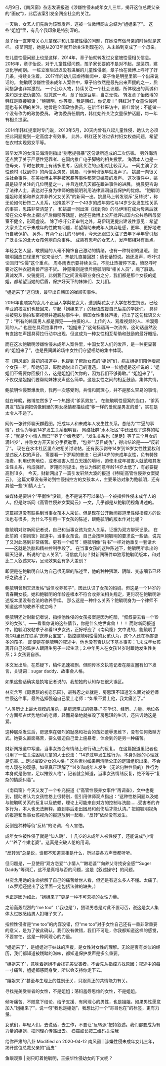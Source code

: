 4月9日，《南风窗》杂志发表报道《涉嫌性侵未成年女儿三年，揭开这位总裁父亲的“画皮”》，此后该案引发全网全社会的关注。

一天后，女艺人们先后为该案发声，这被一位微博网友总结为“姐姐来了”。 这些“姐姐”里，有几个我印象是特别深的。

章子怡一直非常关心儿童保护和儿童被性侵的问题，在她没有做母亲的时候就是这样。 疫苗问题，她是从2013年就开始关注到现在的，从未婚到变成了一个母亲。 

在儿童性侵问题上也是这样，2014年，章子怡就转发过女童被性侵相关信息。 2016年，章子怡说，对于儿童性侵问题，孩子家长要的不是对不起，是惩罚，建议化学阉割。 一桩立案后迟迟没有进展的儿童性侵案，章子怡在微博上呼吁了好几条，持续关注着。 2017年的幼儿园虐待新闻中，章子怡是明星里第一个出来说话的。 鲍毓明涉嫌性侵未成年人案件中，章子怡依然是最先出来声援的之一，质问措辞也非常激烈。 一个公众人物，持续关注一个社会议题，所体现出的真诚和焦灼是无法伪装的，就凭这一点，章子怡是巨星，当之无愧。 转发章子怡微博的韩红是直接喊话：“鲍毓明，你等着，我是韩红，你记着！” 韩红对于女童性侵问题也有长期的关注，她曾是全国政协委员，在新华社采访中，韩红曾说：不能做一个没有作为的政协委员。 政协委员任期内，韩红始终关注女童保护话题，每一年有相关提案。

2014年韩红提案时专门说，2013年5月，20天内曾有八起儿童性侵，她认为必须把此问题提到一定高度才有效果。 此外，韩红还关注过农村妇女权益问题，希望在农村实现男女平等。

较早发声的女演员海清则指出“别老提强暴”这句话所造成的二次伤害。 另外海清还点赞了关于严惩性犯罪者、在国内推广电子脚铐的相关投票。 海清本人也是一位母亲，平时在教育上有诸多思考，因此关注的点相对比较深入。 一同主演了女性题材《找到你》的两位女演员，姚晨、马伊琍也很早就发声了。 姚晨一向很关注社会事件，在美妆博主宇芽被家暴等事件都常见姚晨的发声。 这次事件中，姚晨是较早关注的几位明星之一，并且连续几天都在跟进事件的进展。 姚晨更咨询了法律人士，表达对于身为律师的鲍毓明利用法律漏洞自我保护的忧虑。 “鲍毓明姐姐称弟弟和养女并非养父女关系”的新闻一出。姚晨马上转发驳斥“反转说”，称无论如何粉饰二人关系，也掩盖不了一个43岁的成年男性与14岁少女发生性关系的事实，思路非常清楚了。 和姚晨一同出演《找到你》的马伊琍在成为母亲后就常在公众平台上探讨产后抑郁等话题，她还在微博上公开批评过国内公共场所母婴室不健全，形同虚设。 除了呼吁公正审判之外，马伊琍更提出建设性意见：希望大家关注对于未成年的性教育问题，希望帮助未成年人摈弃耻感，更早、更好地进行自我保护。 另外，有两个女儿的马伊琍，今天还跟进关注了去年下半年曾引起广泛关注的北大女孩包丽自杀事件。 成熟有思考的女艺人，发声都相对有重点。

年轻女艺人里，敢质疑的人毫不掩饰自己激动的情绪，也有一种特别的温暖。 鲍毓明回应口径里有“说来话长”，热依扎直接回怼：请长话短说。她还发声，呼吁讨论回归“性侵”这个重点。 周冬雨表示要持续关注，不能让热搜停下来，愤怒呼吁要对这种衣冠禽兽严惩不贷。 钟楚曦则是愤斥鲍毓明和“相关人员”，飚了脏话。 真诚发声、尖锐提问，此刻我们之间没有职业身份之分，我们都是那个女孩的姐姐，都希望当她的后盾，保护好天下的妹妹们、女儿们。

“姐姐来了”这句话，最早出自韩国的崔顺实事件。

2016年崔顺实的女儿不正当入学梨花女大，遭到梨花女子大学在校生抗议，已经毕业的校友们也赶回来，举起「姐姐来了」的标语应援自己后辈的学妹们。 具荷拉被男友偷拍私密视频并遭威胁事件中，韩国女性集体声援，打出了这句标语又火了：“所有的韩国男人都是罪犯——拍摄的人、上传的人、观看视频的人、冷漠旁观的人。” 也是在具荷拉事件中，“姐姐来了”这句标语再一次流传，这句话虽然没有直接在声援具荷拉行动中出现，但这成为一种女性相互帮助和鼓励的最好概括。

而在这次鲍毓明涉嫌性侵未成年人案件里，中国女艺人们的发声，是一种更显著的“姐姐来了”，也是民间舆论场中女性们守望相助的集中体现。

在《南风窗》最初的报道中，也提到了帮助女孩的“姐姐”们，病友姐姐们陪伴着那个女孩一年，帮她记录，鼓励她说出自己的遭遇。 其中一位姐姐是这样说的：“姐姐们不需要你回报什么，这是姐姐们欠你的，因为我们不够勇敢。” “姐姐来了”，不仅仅是姐姐们要帮助妹妹发声这么简单。这是女性之间的相互鼓励，集体共情。

鲍毓明性侵案爆发后，我再一次感受到，共情和同理心，并不是那么容易的事情。

就在昨晚，微博忽然多了一个热搜词“爹系男友”。 在鲍毓明性侵案的当口，“爹系男友”热搜词把偶像剧里的男女感情都描绘成“爹一样的爱就是男友的爱”，实在是太令人不适了。

网传一张律师聊天群截图，把成年人和未成年人发生性关系，总结为“牛逼的事情”，还认为等到14岁发生关系很明智。 网络社群“水木社区”中还出现了这样的帖子：“就是个小情人而已”“养了个嫩老婆”，“发生关系也【足足】等了三个月女的满14岁”，并称女方开天价分手费勒索，“包养”“反目成仇”，得出结论是——“反转了”。 现在在水木社区里点进相关讨论帖，还有表示剥夺14岁到18岁女性性爱权利是违反人权的声音。 需要看一下罗翔的普法：已满14岁的未成年女性，负有特殊指责、利用优势地位，或者被害人孤立无援的境地，迫使未成年被害人就范和其发生性关系，构成强奸。 罗翔同时提出，他认为性同意年龄14岁太低了，有必要提高到18岁。 今天，财新网出了一篇引发轩然大波的报道《特稿|高管性侵养女案疑云》。 这篇文章没有采访到性侵指控方的女孩本人，主要采访对象为鲍毓明，还有其他一些“知情人士”。

做媒体是要讲个“平衡性”没错，也不是说不可以采访一个被指控性侵未成年人的人。但是财新网《高管性侵养女案疑云》一文，几乎都是从鲍毓明视角讲述的。

这篇报道没有联系到当事女孩本人采访。但是现在公开新闻报道里性侵指控方的说法也有很多，为什么不引用一下女孩的陈述，跟鲍毓明的版本作对比呢？

鲍毓明对财新网记者说，自己和当事女孩为恋人关系，证据为双方聊天记录。 在此前的《南风窗》报道中，当事女孩说，自己会按照鲍毓明的要求说一些话，说完了又对此感到非常痛苦。更有一个细节：鲍毓明像“背书”一样对她重复一套话术——这就是洗脑和精神控制手段了。 在当事女孩的这种陈述下，鲍毓明所拿出的聊天记录，所说的“恋人关系”，可信度几何？财新网稿件单独写鲍毓明版本，和对比二人叙述来写，呈现效果会有多大差别？

即便是在鲍毓明自认为自己很无辜的陈述里，他的种种猥琐、阴暗、变态细节已经呼之欲出了。

鲍毓明曾到天涯发帖“诚信收养孩子”，因此认识了女孩的妈妈。但这是一个14岁的青春期女孩，她和鲍毓明的年龄差根本不符合收养法相关规定，更何况在鲍毓明讲述版本里没有合法的收养手续。 那么这是一种什么关系？鲍毓明身为一个律师不知道这样的收养不成立吗？

鲍毓明还对财新记者说，指控他性侵的女孩报案是因为吃醋，“叔叔要去看一个19岁的女孩”。——看看你说的这些情节，你是什么绝世禽兽！！！ 而财新网报道中，鲍毓明发帖求子和看19岁女孩，正好呼应了《南风窗》文中说的，鲍毓明手机QQ里还在联系“送养女宝宝”，指控鲍毓明性侵的女孩认为，这个人还在祸害更多的孩子。 即便是在鲍毓明的叙述中，他也没有否认以下基本事实：1.未成年女孩离开自己的监护人跟陌生男子一起生活；2.中年男人在女孩14岁时跟她发生性关系；3.女孩要自杀。

本文发出后，在质疑下，稿件迅速被删，但网传本文执笔记者在朋友圈有如下发言，关键词：sugar daddy、故事会人格。 

如果这些话确实是执笔记者说的，我想她的认知存在很大误区。

林奕含写《房思琪的初恋乐园》，最残忍之处就是，房思琪不知道怎么面对被老师性侵这件事，最终选择强迫自己爱上老师：“如果不爱上他，我太痛苦了。”

“人类历史上最大规模的屠杀，是房思琪式的强暴。” 在学识、经历、力量、地位各个方面都占优势地位的老师，轻而易举地就摧毁了房思琪的生活，还告诉她这是爱。

这种屠杀发生后，房思琪在强烈的耻感和社会的荡妇羞辱思维下，没有任何救赎方式。她要么直面痛苦，要么强迫自己爱上施暴者，体会到的是另一种痛苦。

财新网报道中写道，当事女孩会有情绪上和行动上的反复。 在这篇报道里记者也引用了一位关注困境儿童的人士说法：“14岁过早发生性行为，本身对她的心理就是伤害……足以摧毁少女的人格。” 这些素材如果用清晰公正的逻辑组织出来，不会给人现在的观感。如果真正理解了“14岁和成年人发生（无论何种性质的）性行为本身就是伤害，足以摧毁人格”，记者就会知道，当事女孩情绪反复，绝不等于“复杂的情感纠葛”。

《南风窗》今天又发了一个补充报道《“高管性侵养女事件”再调查》，文中也提到，援助者认为女孩性格上很特别，但引用律师观点指出：“这种性格问题以及她与鲍毓明关系的反复以及依赖，理论上可能来自对方的控制与洗脑……受害者的许多行为，本人也无法解释，直到事后走出困局和创伤后才能认清。” 把鲍毓明视角的报道和当事女孩视角的报道放到一起看，“反转”依然没有发生。

反倒是种种等待“反转”的论调，令人害怕。

成年女性被性侵了就是“仙人跳”，十几岁的未成年人被性侵了，还能说成“小情人”“养了个嫩老婆”。这真是突破人伦的用词。

“反转派”总是说，谁都不知道真相是什么，所以要各方声音都听听。

但问题是，一旦使用“双方恋爱”“小情人”“嫩老婆”“向养父寻找安全感”“Suger Daddy”等词汇，这不是真相与否的问题，这是【叙述操守】的问题。

林奕含用她的生命拆解了自己的痛苦给世人看，但还是有这么多人不懂。太痛了。 （△罗翔还提出了这里面一定包括法律的缺失。）

也正是因为如此，“姐姐来了”更是一种不可忽视的女性力量。

之前轰轰烈烈的“me too”（“我也是”），猥琐男总是对此不置可否，说这是女人集体太过敏感给男人扣帽子来了。

指控性侵者是“me too”的内容没错，但“me too”对于女性自己还有一重非常重要的意义，是为了彼此确认，我们没有做错，我们不可耻，你我都知道这样的感觉，不要害怕，这是一种同理心的力量。

“姐姐来了”，是姐姐对于妹妹的声援，是女性对女性的理解。无论是否有类似的经历，我们都知道被践踏的滋味，都知道保护发声是多么重要。

“姐姐来了”，意味着姐姐不会找完美受害者，不会先从指控方找原因；叙述中的每一寸痛苦，姐姐都感同身受，所以会支持你走下去。

“姐姐来了”甚至与生理上的性别无关，只跟真正的共情能力有关。

寻找完美受害者的女性，不是姐姐；荡妇羞辱思维的女性，不是姐姐。

倾听痛苦、不随意下结论、给予支援、有同理心的男性，也是姐姐。如果男性愿意加入“姐姐来了”，说一句“我也是姐姐”，我想比打一个“哥哥也在”的标签，更有力量。

女孩们，年轻人们，去说话，去工作，不要让“反转派”把持叙述。我们都要成为有力量的姐姐，把同理心传递出去。 扫描或长按二维码关注我

给你严肃的八卦 Modified on 2020-04-12 南风窗 | 涉嫌性侵未成年女儿三年，揭开这位总裁父亲的“画皮” 

鱼眼观察 | 别只盯着鲍毓明，王振华性侵幼女的下文呢？ 
